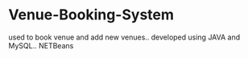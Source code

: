 # Venue-Booking-System
used to book venue and add new venues.. developed using JAVA and MySQL.. NETBeans 
